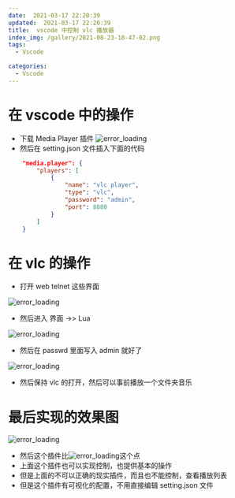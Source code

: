 ```yaml
---
date:  2021-03-17 22:20:39
updated:  2021-03-17 22:20:39
title:  vscode 中控制 vlc 播放器
index_img: /gallery/2021-08-23-18-47-02.png
tags:
  - Vscode

categories:
  - Vscode
---
```


# 在 vscode 中的操作

- 下载 Media Player 插件 ![error_loading](/gallery/2021-03-17-22-23-30.png)
- 然后在 setting.json 文件插入下面的代码

```json
    "media.player": {
        "players": [
            {
                "name": "vlc player",
                "type": "vlc",
                "password": "admin",
                "port": 8080
            }
        ]
    }
```

# 在 vlc 的操作

- 打开 web telnet 这些界面

![error_loading](/gallery/2021-03-17-22-26-42.png)

- 然后进入 界面 ->> Lua

![error_loading](/gallery/2021-03-17-22-27-53.png)

- 然后在 passwd 里面写入 admin 就好了

![error_loading](/gallery/2021-03-17-22-28-42.png)

- 然后保持 vlc 的打开，然后可以事前播放一个文件夹音乐

# 最后实现的效果图

![error_loading](/gallery/2021-03-17-22-30-14.png)

- 然后这个插件比![error_loading](/gallery/2021-03-17-22-31-36.png)这个点
- 上面这个插件也可以实现控制，也提供基本的操作
- 但是上面的不可以正确的现实插件，而且也不能控制，查看播放列表
- 但是这个插件有可视化的配置，不用直接编辑 setting.json 文件
